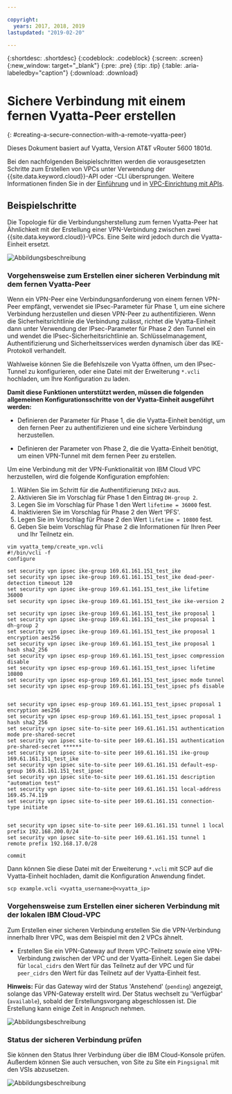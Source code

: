 ```yaml
---

copyright:
  years: 2017, 2018, 2019
lastupdated: "2019-02-20"

---
```


{:shortdesc: .shortdesc}
{:codeblock: .codeblock}
{:screen: .screen}
{:new_window: target="_blank"}
{:pre: .pre}
{:tip: .tip}
{:table: .aria-labeledby="caption"}
{:download: .download}


# Sichere Verbindung mit einem fernen Vyatta-Peer erstellen
{: #creating-a-secure-connection-with-a-remote-vyatta-peer}

Dieses Dokument basiert auf Vyatta, Version AT&T vRouter 5600 1801d.

Bei den nachfolgenden Beispielschritten werden die vorausgesetzten Schritte zum Erstellen von VPCs unter Verwendung der {{site.data.keyword.cloud}}-API oder -CLI übersprungen. Weitere Informationen finden Sie in der [Einführung](https://{DomainName}/docs/infrastructure/vpc?topic=vpc-getting-started-with-ibm-cloud-virtual-private-cloud-infrastructure) und in [VPC-Einrichtung mit APIs](https://{DomainName}/docs/infrastructure/vpc?topic=vpc-creating-a-vpc-using-the-rest-apis).

## Beispielschritte
Die Topologie für die Verbindungsherstellung zum fernen Vyatta-Peer hat Ähnlichkeit mit der Erstellung einer VPN-Verbindung zwischen zwei {{site.data.keyword.cloud}}-VPCs. Eine Seite wird jedoch durch die Vyatta-Einheit ersetzt.

![Abbildungsbeschreibung](images/vpc-vpn-vy-figure.png)

### Vorgehensweise zum Erstellen einer sicheren Verbindung mit dem fernen Vyatta-Peer

Wenn ein VPN-Peer eine Verbindungsanforderung von einem fernen VPN-Peer empfängt, verwendet sie IPsec-Parameter für Phase 1, um eine sichere Verbindung herzustellen und diesen VPN-Peer zu authentifizieren. Wenn die Sicherheitsrichtlinie die Verbindung zulässt, richtet die Vyatta-Einheit dann unter Verwendung der IPsec-Parameter für Phase 2 den Tunnel ein und wendet die IPsec-Sicherheitsrichtlinie an. Schlüsselmanagement, Authentifizierung und Sicherheitsservices werden dynamisch über das IKE-Protokoll verhandelt.

Wahlweise können Sie die Befehlszeile von Vyatta öffnen, um den IPsec-Tunnel zu konfigurieren, oder eine Datei mit der Erweiterung `*.vcli` hochladen, um Ihre Konfiguration zu laden.

**Damit diese Funktionen unterstützt werden, müssen die folgenden allgemeinen Konfigurationsschritte von der Vyatta-Einheit ausgeführt werden:**

* Definieren der Parameter für Phase 1, die die Vyatta-Einheit benötigt, um den fernen Peer zu authentifizieren und eine sichere Verbindung herzustellen.

* Definieren der Parameter von Phase 2, die die Vyatta-Einheit benötigt, um einen VPN-Tunnel mit dem fernen Peer zu erstellen.

Um eine Verbindung mit der VPN-Funktionalität von IBM Cloud VPC herzustellen, wird die folgende Konfiguration empfohlen:

1. Wählen Sie im Schritt für die Authentifizierung `IKEv2` aus.
2. Aktivieren Sie im Vorschlag für Phase 1 den Eintrag `DH-group 2`.
3. Legen Sie im Vorschlag für Phase 1 den Wert `lifetime = 36000` fest.
4. Inaktivieren Sie im Vorschlag für Phase 2 den Wert 'PFS'.
5. Legen Sie im Vorschlag für Phase 2 den Wert `lifetime = 10800` fest.
6. Geben Sie beim Vorschlag für Phase 2 die Informationen für Ihren Peer und Ihr Teilnetz ein.

```
vim vyatta_temp/create_vpn.vcli
#!/bin/vcli -f
configure

set security vpn ipsec ike-group 169.61.161.151_test_ike
set security vpn ipsec ike-group 169.61.161.151_test_ike dead-peer-detection timeout 120
set security vpn ipsec ike-group 169.61.161.151_test_ike lifetime 36000
set security vpn ipsec ike-group 169.61.161.151_test_ike ike-version 2

set security vpn ipsec ike-group 169.61.161.151_test_ike proposal 1
set security vpn ipsec ike-group 169.61.161.151_test_ike proposal 1 dh-group 2
set security vpn ipsec ike-group 169.61.161.151_test_ike proposal 1 encryption aes256
set security vpn ipsec ike-group 169.61.161.151_test_ike proposal 1 hash sha2_256
set security vpn ipsec esp-group 169.61.161.151_test_ipsec compression disable
set security vpn ipsec esp-group 169.61.161.151_test_ipsec lifetime 10800
set security vpn ipsec esp-group 169.61.161.151_test_ipsec mode tunnel
set security vpn ipsec esp-group 169.61.161.151_test_ipsec pfs disable


set security vpn ipsec esp-group 169.61.161.151_test_ipsec proposal 1 encryption aes256
set security vpn ipsec esp-group 169.61.161.151_test_ipsec proposal 1 hash sha2_256
set security vpn ipsec site-to-site peer 169.61.161.151 authentication mode pre-shared-secret
set security vpn ipsec site-to-site peer 169.61.161.151 authentication pre-shared-secret ******
set security vpn ipsec site-to-site peer 169.61.161.151 ike-group 169.61.161.151_test_ike
set security vpn ipsec site-to-site peer 169.61.161.151 default-esp-group 169.61.161.151_test_ipsec
set security vpn ipsec site-to-site peer 169.61.161.151 description "automation test"
set security vpn ipsec site-to-site peer 169.61.161.151 local-address 169.45.74.119
set security vpn ipsec site-to-site peer 169.61.161.151 connection-type initiate


set security vpn ipsec site-to-site peer 169.61.161.151 tunnel 1 local prefix 192.168.200.0/24
set security vpn ipsec site-to-site peer 169.61.161.151 tunnel 1 remote prefix 192.168.17.0/28

commit
```

Dann können Sie diese Datei mit der Erweiterung `*.vcli` mit SCP auf die Vyatta-Einheit hochladen, damit die Konfiguration Anwendung findet.

`scp example.vcli <vyatta_username>@<vyatta_ip>`

### Vorgehensweise zum Erstellen einer sicheren Verbindung mit der lokalen IBM Cloud-VPC

 Zum Erstellen einer sicheren Verbindung erstellen Sie die VPN-Verbindung innerhalb Ihrer VPC, was dem Beispiel mit den 2 VPCs ähnelt.

* Erstellen Sie ein VPN-Gateway auf Ihrem VPC-Teilnetz sowie eine VPN-Verbindung zwischen der VPC und der Vyatta-Einheit. Legen Sie dabei für `local_cidrs` den Wert für das Teilnetz auf der VPC und für `peer_cidrs` den Wert für das Teilnetz auf der Vyatta-Einheit fest.

**Hinweis:** Für das Gateway wird der Status 'Anstehend' (`pending`) angezeigt, solange das VPN-Gateway erstellt wird. Der Status wechselt zu 'Verfügbar' (`available`), sobald der Erstellungsvorgang abgeschlossen ist. Die Erstellung kann einige Zeit in Anspruch nehmen.

![Abbildungsbeschreibung](images/vpc-vpn-vy-connection.png)

### Status der sicheren Verbindung prüfen

Sie können den Status Ihrer Verbindung über die IBM Cloud-Konsole prüfen. Außerdem können Sie auch versuchen, von Site zu Site ein `Pingsignal` mit den VSIs abzusetzen.

![Abbildungsbeschreibung](images/vpc-vpn-vy-status.png)

